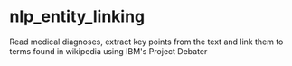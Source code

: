 # nlp_entity_linking
Read medical diagnoses, extract key points from the text and link them to terms found in wikipedia using IBM's Project Debater 
